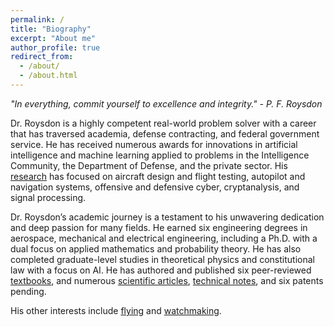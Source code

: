 ```yaml
---
permalink: /
title: "Biography"
excerpt: "About me"
author_profile: true
redirect_from: 
  - /about/
  - /about.html
---
```


*"In everything, commit yourself to excellence and integrity." - P. F. Roysdon*

Dr. Roysdon is a highly competent real-world problem solver with a career that has traversed academia, defense contracting, and federal government service.  He has received numerous awards for innovations in artificial intelligence and machine learning applied to problems in the Intelligence Community, the Department of Defense, and the private sector. His [research](https://pfroysdon.github.io/projects/) has focused on aircraft design and flight testing, autopilot and navigation systems, offensive and defensive cyber, cryptanalysis, and signal processing.

Dr. Roysdon’s academic journey is a testament to his unwavering dedication and deep passion for many fields. He earned six engineering degrees in aerospace, mechanical and electrical engineering, including a Ph.D. with a dual focus on applied mathematics and probability theory. He has also completed graduate-level studies in theoretical physics and constitutional law with a focus on AI. He has authored and published six peer-reviewed [textbooks](http://www.roysdonfibonaccipress.com/), and numerous [scientific articles](https://github.com/pfroysdon/publications/tree/main/Papers), [technical notes](https://github.com/pfroysdon/publications/tree/main/Tech_Notes), and six patents pending.

His other interests include [flying](https://youtu.be/AFlVtWswTNU) and [watchmaking](https://www.roysdonwatchco.com/).
